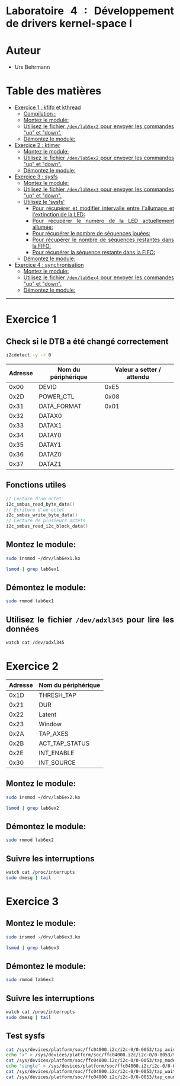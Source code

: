 <div align="justify" style="margin-right:25px;margin-left:25px">

# Laboratoire 4 : Développement de drivers kernel-space I <!-- omit in toc -->

# Auteur <!-- omit in toc -->

- Urs Behrmann

# Table des matières <!-- omit in toc -->

- [Exercice 1 : kfifo et kthread](#exercice-1--kfifo-et-kthread)
  - [Compilation :](#compilation-)
  - [Montez le module:](#montez-le-module)
  - [Utilisez le fichier `/dev/lab5ex2` pour envoyer les commandes "up" et "down".](#utilisez-le-fichier-devlab5ex2-pour-envoyer-les-commandes-up-et-down)
  - [Démontez le module:](#démontez-le-module)
- [Exercice 2 : ktimer](#exercice-2--ktimer)
  - [Montez le module:](#montez-le-module-1)
  - [Utilisez le fichier `/dev/lab5ex2` pour envoyer les commandes "up" et "down".](#utilisez-le-fichier-devlab5ex2-pour-envoyer-les-commandes-up-et-down-1)
  - [Démontez le module:](#démontez-le-module-1)
- [Exercice 3 : sysfs](#exercice-3--sysfs)
  - [Montez le module:](#montez-le-module-2)
  - [Utilisez le fichier `/dev/lab5ex3` pour envoyer les commandes "up" et "down".](#utilisez-le-fichier-devlab5ex3-pour-envoyer-les-commandes-up-et-down)
  - [Utilisez le 'sysfs'](#utilisez-le-sysfs)
    - [Pour récupérer et modifier intervalle entre l'allumage et l'extinction de la LED:](#pour-récupérer-et-modifier-intervalle-entre-lallumage-et-lextinction-de-la-led)
    - [Pour récupérer le numéro de la LED actuellement allumée:](#pour-récupérer-le-numéro-de-la-led-actuellement-allumée)
    - [Pour récupérer le nombre de séquences jouées:](#pour-récupérer-le-nombre-de-séquences-jouées)
    - [Pour récupérer le nombre de séquences restantes dans la FIFO:](#pour-récupérer-le-nombre-de-séquences-restantes-dans-la-fifo)
    - [Pour récupérer la séquence restante dans la FIFO:](#pour-récupérer-la-séquence-restante-dans-la-fifo)
  - [Démontez le module:](#démontez-le-module-2)
- [Exercice 4 : synchronisation](#exercice-4--synchronisation)
  - [Montez le module:](#montez-le-module-3)
  - [Utilisez le fichier `/dev/lab5ex4` pour envoyer les commandes "up" et "down".](#utilisez-le-fichier-devlab5ex4-pour-envoyer-les-commandes-up-et-down)
  - [Démontez le module:](#démontez-le-module-3)

___

# Exercice 1

## Check si le DTB a été changé correctement

```bash
i2cdetect -y -r 0
```

| Adresse | Nom du périphérique | Valeur a setter / attendu |
| ------- | ------------------- | ------------------------- |
| 0x00    | DEVID               | 0xE5                      |
| 0x2D    | POWER_CTL           | 0x08                      |
| 0x31    | DATA_FORMAT         | 0x01                      |
| 0x32    | DATAX0              |
| 0x33    | DATAX1              |
| 0x34    | DATAY0              |
| 0x35    | DATAY1              |
| 0x36    | DATAZ0              |
| 0x37    | DATAZ1              |

## Fonctions utiles

```c
// Lecture d'un octet
i2c_smbus_read_byte_data()
// Écriture d'un octet
i2c_smbus_write_byte_data()
// Lecture de plusieurs octets
i2c_smbus_read_i2c_block_data()
```

## Montez le module:

```bash
sudo insmod ~/drv/lab6ex1.ko
```

```bash
lsmod | grep lab6ex1
```

## Démontez le module:

```bash
sudo rmmod lab6ex1
```

## Utilisez le fichier `/dev/adxl345` pour lire les données

```bash
watch cat /dev/adxl345
```

# Exercice 2

| Adresse | Nom du périphérique |
| ------- | ------------------- |
| 0x1D    | THRESH_TAP          |
| 0x21    | DUR                 |
| 0x22    | Latent              |
| 0x23    | Window              |
| 0x2A    | TAP_AXES            |
| 0x2B    | ACT_TAP_STATUS      |
| 0x2E    | INT_ENABLE          |
| 0x30    | INT_SOURCE          |

## Montez le module:

```bash
sudo insmod ~/drv/lab6ex2.ko
```

```bash
lsmod | grep lab6ex2
```

## Démontez le module:

```bash
sudo rmmod lab6ex2
```

## Suivre les interruptions

```bash
watch cat /proc/interrupts
sudo dmesg | tail
```

# Exercice 3

## Montez le module:

```bash
sudo insmod ~/drv/lab6ex3.ko
```

```bash
lsmod | grep lab6ex3
```

## Démontez le module:

```bash
sudo rmmod lab6ex3
```

## Suivre les interruptions

```bash
watch cat /proc/interrupts
sudo dmesg | tail
```

## Test sysfs

```bash
cat /sys/devices/platform/soc/ffc04000.i2c/i2c-0/0-0053/tap_axis
echo "x" > /sys/devices/platform/soc/ffc04000.i2c/i2c-0/0-0053/tap_axis
cat /sys/devices/platform/soc/ffc04000.i2c/i2c-0/0-0053/tap_mode
echo "single" > /sys/devices/platform/soc/ffc04000.i2c/i2c-0/0-0053/tap_mode
cat /sys/devices/platform/soc/ffc04000.i2c/i2c-0/0-0053/tap_wait
cat /sys/devices/platform/soc/ffc04000.i2c/i2c-0/0-0053/tap_count
```

</div>